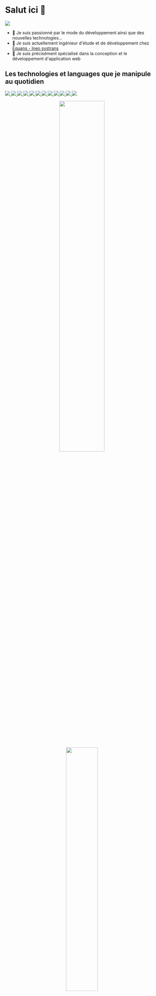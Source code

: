 # Salut ici 👋
<p align="left">
<a href="https://github.com/alex-jordan547/alex-jordan547">
<img  src="https://readme-components.vercel.app/api?component=text&text=IM%20ALEX&fill=linear-gradient%28to%20top%2C%20%23a18cd1%200%25%2C%20%23fbc2eb%20100%25%29%3B">
</a>
</p>

- 👀 Je suis passionné par le mode du développement ainsi que des nouvelles technologies...
- 🌱 Je suis actuellement ingénieur d'étude et de développement chez <a href="https://www.equans.fr/votre-activite/infrastructures-de-transport" >Equans - Ineo systrans</a>
- 💞️ Je suis précisément spécialisé dans la conception et le développement d'application web


## Les technologies et languages que je manipule au quotidien

<p align="left">  
<a href="https://github.com/alex-jordan547/alex-jordan547">
<img  src="https://readme-components.vercel.app/api?component=logo&fill=black&logo=vue.js&svgfill=df5c43">  
</a>
<a href="https://github.com/alex-jordan547/alex-jordan547">
 <img  src="https://readme-components.vercel.app/api?component=logo&fill=black&logo=react&animation=spin&svgfill=15d8fe">  
 </a>
   <a href="https://github.com/alex-jordan547/alex-jordan547">
<img  src="https://readme-components.vercel.app/api?component=logo&fill=black&logo=typescript&svgfill=2d79c7">
</a>
  <a href="https://github.com/alex-jordan547/alex-jordan547">
<img  src="https://readme-components.vercel.app/api?component=logo&fill=black&logo=javascript&svgfill=f6df1c">
</a>
  <a href="https://github.com/alex-jordan547/alex-jordan547">
<img  src="https://readme-components.vercel.app/api?component=logo&fill=black&logo=webpack&animation=spin&svgfill=8ed5fa">
</a>
 <a href="https://github.com/alex-jordan547/alex-jordan547">
 <img  src="https://readme-components.vercel.app/api?component=logo&fill=black&logo=node.js&svgfill=659b60">
</a>

<a href="https://github.com/alex-jordan547/alex-jordan547">
<img  src="https://readme-components.vercel.app/api?component=logo&fill=black&logo=symfony&svgfill=cd6799">
</a>
  <a href="https://github.com/alex-jordan547/alex-jordan547">
<img  src="https://readme-components.vercel.app/api?component=logo&fill=black&logo=PHP&svgfill=cd6799">
</a>

<a href="https://github.com/alex-jordan547/alex-jordan547">
<img  src="https://readme-components.vercel.app/api?component=logo&fill=black&logo=CSS3&svgfill=028dd1">
</a>
<a href="https://github.com/alex-jordan547/alex-jordan547">
<img  src="https://readme-components.vercel.app/api?component=logo&fill=black&logo=github">
</a>
<a href="https://github.com/alex-jordan547/alex-jordan547">
<img  src="https://readme-components.vercel.app/api?component=logo&fill=black&logo=gitlab">
</a>
<a href="https://github.com/alex-jordan547/alex-jordan547">
<img  src="https://readme-components.vercel.app/api?component=logo&fill=black&logo=java">
</a>
</p>


<div align="center">
  
  <img src="https://github-readme-stats.vercel.app/api?username=alex-jordan547&count_private=trues&show_icons=true&theme=cobalt" width="54.25%" />
  <img src="https://github-readme-stats.vercel.app/api/top-langs/?username=alex-jordan547&layout=compact&hide_border=true" width="45.25%" />
  
</div>
  <details>
  <summary><b>Voir plus </b></summary>

<div align="left">
    <img src="https://streak-stats.demolab.com?user=alex-jordan547&theme=synthwave&hide_border=FAUX&border_radius=2.9&locale=fr&mode=weekly"  width="100%" />
  </div>
  <div style="display:flex;justify-content: center;">
    <img src="https://visitor-badge.glitch.me/badge?page_id=alex-jordan547.alex-jordan547&left_color=green&right_color=red" />
     <a href="https://github.com/alex-jordan547/alex-jordan547" target="_blank"><img alt="GitHub hits" src="https://img.shields.io/github/last-commit/alex-jordan547/alex-jordan547?label=profile%20updated&style=flat-square"></a>

  </div>
  
# 📫 Me contacter &nbsp; <a href="mailto:alextsague98@gmail.com?subject=Salut%20Alex,%20Depuis%20Github"><img src="https://img.shields.io/badge/gmail-%23D14836.svg?&style=for-the-badge&logo=gmail&logoColor=white" /></a>
</details>
  
